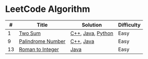 # LeetCode Algorithm

| #    | Title                   | Solution                                         | Difficulty |
|------|-------------------------|--------------------------------------------------|------------|
| 1    | [Two Sum](https://leetcode.com/problems/two-sum/) | [C++](C++/Easy/TwoSum.cpp), [Java](Java/Easy/TwoSum_01.java), [Python](Python/Easy/TwoSum.py) | Easy       |
| 9    | [Palindrome Number](https://leetcode.com/problems/palindrome-number/) |  [C++](C++/Easy/PalindromeNumber.cpp), [Java](Java/Easy/PalindromeNumber_09.java) | Easy       |
| 13    | [Roman to Integer](https://leetcode.com/problems/roman-to-integer/) |[Java](Java/Easy/PalindromeNumber_09.java) | Easy       |
